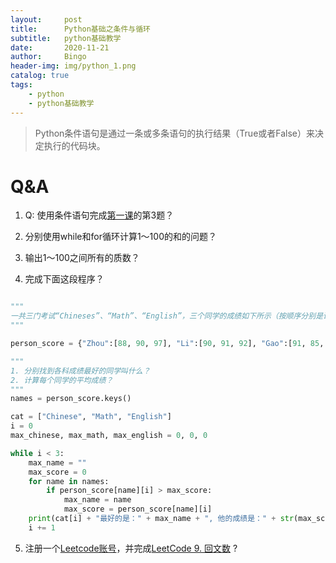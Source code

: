```yaml
---
layout:     post
title:      Python基础之条件与循环
subtitle:   python基础教学
date:       2020-11-21
author:     Bingo
header-img: img/python_1.png
catalog: true
tags:
    - python
    - python基础教学
---
```


> Python条件语句是通过一条或多条语句的执行结果（True或者False）来决定执行的代码块。

# Q&A
1. Q: 使用条件语句完成[第一课](https://yanhuibin315.github.io/2020/11/17/Anaconda+Pycharm%E5%BC%80%E5%8F%91%E7%8E%AF%E5%A2%83%E6%90%AD%E5%BB%BA/)的第3题？

2. 分别使用while和for循环计算1～100的和的问题？
3. 输出1～100之间所有的质数？
4. 完成下面这段程序？

```python

"""
一共三门考试“Chineses”、“Math”、“English”，三个同学的成绩如下所示（按顺序分别是语文成绩、数学成绩、英语成绩）
"""

person_score = {"Zhou":[88, 90, 97], "Li":[90, 91, 92], "Gao":[91, 85, 80]}

"""
1. 分别找到各科成绩最好的同学叫什么？
2. 计算每个同学的平均成绩？
"""
names = person_score.keys()

cat = ["Chinese", "Math", "English"]
i = 0
max_chinese, max_math, max_english = 0, 0, 0

while i < 3:
    max_name = ""
    max_score = 0
    for name in names:
        if person_score[name][i] > max_score:
            max_name = name
            max_score = person_score[name][i]
    print(cat[i] + "最好的是：" + max_name + ", 他的成绩是：" + str(max_score))
    i += 1

```
5. 注册一个[Leetcode账号](https://leetcode-cn.com/)，并完成[LeetCode 9. 回文数](https://leetcode-cn.com/problems/palindrome-number/) ?

